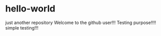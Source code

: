 # hello-world
just another repository 
Welcome to the github user!!!
Testing purpose!!!!
simple testing!!!
